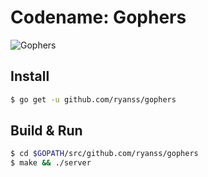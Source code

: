 Codename: Gophers
=================

![Gophers](https://raw.githubusercontent.com/ryanss/gophers/master/static/gopher.png)


Install
-------

```bash
$ go get -u github.com/ryanss/gophers
```

Build & Run
-----------

```bash
$ cd $GOPATH/src/github.com/ryanss/gophers
$ make && ./server
```
